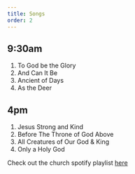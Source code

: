 ```yaml
---
title: Songs
order: 2
---
```


## 9:30am 
1. To God be the Glory
2. And Can It Be
3. Ancient of Days
4. As the Deer

## 4pm 

1. Jesus Strong and Kind
2. Before The Throne of God Above
3. All Creatures of Our God & King
4. Only a Holy God

Check out the church spotify playlist [here](https://open.spotify.com/playlist/3gh0ZKXkJBDbNEnZqJJDXj?si=0908aa3f87544643)
